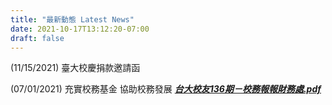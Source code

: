 ```yaml
---
title: "最新動態 Latest News"
date: 2021-10-17T13:12:20-07:00
draft: false
---
```

(11/15/2021) 臺大校慶捐款邀請函

(07/01/2021) 充實校務基金 協助校務發展  ***[台大校友136期－校務報報財務處.pdf](台大校友136期－校務報報財務處.pdf)***
